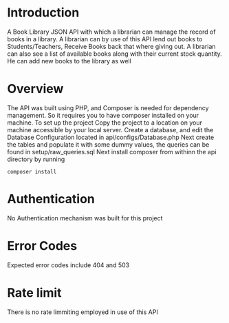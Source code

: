 # Introduction
A Book Library JSON API with which a librarian can manage the record of books in a library.
A librarian can by use of this API lend out books to Students/Teachers, Receive Books back that where giving out.
A librarian can also see a list of available books along with their current stock quantity.
He can add new books to the library as well

# Overview
The API was built using PHP, and Composer is needed for dependency management. So it requires you to have composer installed on your machine.
To set up the project
Copy the project to a location on your machine accessible by your local server.
Create a database, and edit the Database Configuration located in api/configs/Database.php
Next create the tables and populate it with some dummy values, the queries can be found in setup/raw_queries.sql
Next install composer from withinn the api directory by running
```
composer install
```


# Authentication
No Authentication mechanism was built for this project

# Error Codes
Expected error codes include 404 and 503

# Rate limit
There is no rate limmiting employed in use of this API
